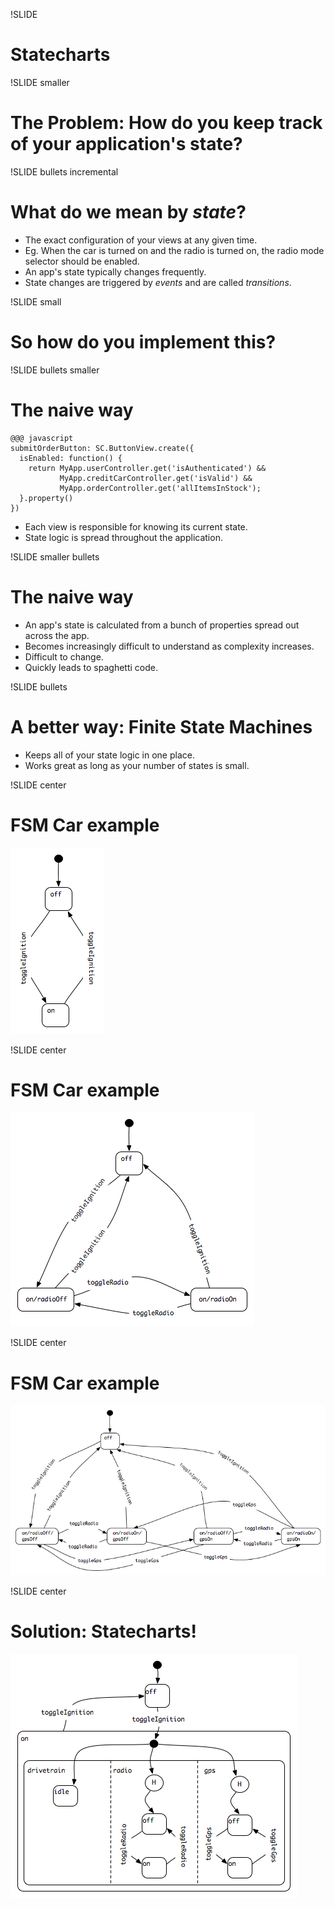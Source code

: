 !SLIDE
# Statecharts

!SLIDE smaller
# The Problem: How do you keep track of your application's state?

!SLIDE bullets incremental
# What do we mean by _state_?

* The exact configuration of your views at any given time.
* Eg. When the car is turned on and the radio is turned on, the radio mode selector should be enabled.
* An app's state typically changes frequently.
* State changes are triggered by _events_ and are called _transitions_.

!SLIDE small
# So how do you implement this?

!SLIDE bullets smaller
# The naive way

    @@@ javascript
    submitOrderButton: SC.ButtonView.create({
      isEnabled: function() {
        return MyApp.userController.get('isAuthenticated') &&
               MyApp.creditCarController.get('isValid') &&
               MyApp.orderController.get('allItemsInStock');
      }.property()
    })

* Each view is responsible for knowing its current state.
* State logic is spread throughout the application.

!SLIDE smaller bullets
# The naive way

* An app's state is calculated from a bunch of properties spread out across the app.
* Becomes increasingly difficult to understand as complexity increases.
* Difficult to change.
* Quickly leads to spaghetti code.

!SLIDE bullets
# A better way: Finite State Machines

* Keeps all of your state logic in one place.
* Works great as long as your number of states is small.

!SLIDE center
# FSM Car example
![car-fsm1](car-fsm1.png) 

!SLIDE center
# FSM Car example
![car-fsm2](car-fsm2.png) 

!SLIDE center
# FSM Car example
![car-fsm3](car-fsm3.png) 

!SLIDE center
# Solution: Statecharts!
![car-statechart](car-statechart.png) 

